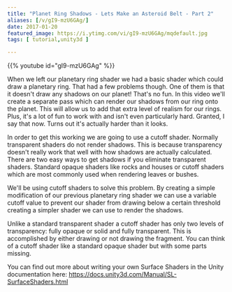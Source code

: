 ```yaml
---
title: "Planet Ring Shadows - Lets Make an Asteroid Belt - Part 2"
aliases: [/v/gI9-mzU6GAg/]
date: 2017-01-20
featured_image: https://i.ytimg.com/vi/gI9-mzU6GAg/mqdefault.jpg
tags: [ tutorial,unity3d ]

---
```


{{% youtube id="gI9-mzU6GAg" %}}

When we left our planetary ring shader we had a basic shader which could draw a planetary ring. That had a few problems though. One of them is that it doesn't draw any shadows on our planet! That's no fun. In this video we'll create a separate pass which can render our shadows from our ring onto the planet. This will allow us to add that extra level of realism for our rings. Plus, it's a lot of fun to work with and isn't even particularly hard. Granted, I say that now. Turns out it's actually harder than it looks.

In order to get this working we are going to use a cutoff shader. Normally transparent shaders do not render shadows. This is because transparency doesn't really work that well with how shadows are actually calculated. There are two easy ways to get shadows if you eliminate transparent shaders. Standard opaque shaders like rocks and houses or cutoff shaders which are most commonly used when rendering leaves or bushes.

We'll be using cutoff shaders to solve this problem. By creating a simple modification of our previous planetary ring shader we can use a variable cutoff value to prevent our shader from drawing below a certain threshold creating a simpler shader we can use to render the shadows.

Unlike a standard transparent shader a cutoff shader has only two levels of transparency: fully opaque or solid and fully transparent. This is accomplished by either drawing or not drawing the fragment. You can think of a cutoff shader like a standard opaque shader but with some parts missing.


You can find out more about writing your own Surface Shaders in the Unity documentation here: https://docs.unity3d.com/Manual/SL-SurfaceShaders.html